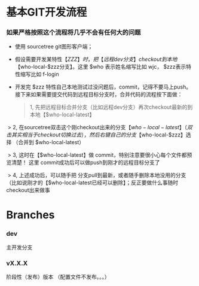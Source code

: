 
# 基本GIT开发流程

### 如果严格按照这个流程将几乎不会有任何大的问题

* 使用 sourcetree git图形客户端；
* 假设需要开发某特性【$ZZZ】时，把 【远程dev分支】checkout到本地【$who-local-$zzz分支】。这里 $who 表示姓名缩写比如 wjc， $zzz表示特性缩写比如 f-login
* 开发完 $zzz 特性自己本地测试过没问题后，commit，记得不要马上push。  接下来如果需要提交代码到远程目标分支时，合并代码的流程按下面做：

  > 1, 先把远程目标合并分支（比如远程dev分支）再次checkout最新的到本地【$who-local-latest】
  >
  > 2, 在sourcetree双击这个刚checkout出来的分支【$who-local-latest】（双击其实相当于checkout切换过去），然后右键自己的分支【$who-local-$zzz】选择 （合并到 $who-local-latest）
  >
  > 3, 这时在【$who-local-latest】做 commit，特别注意要很小心每个文件都预览清楚！ 这里 commit成功后可以做push到刚才的远程目标分支了
  >
  > 4,  上述成功后，可以随手把 分支pull到最新，或者随手删除本地没用的分支（比如说刚才的【$who-local-latest已经可以删除】；反正要做什么事随时checkout出来做事
  
# Branches

### dev

主开发分支

### vX.X.X

阶段性（发布）版本
（配置文件不发布。。。）
